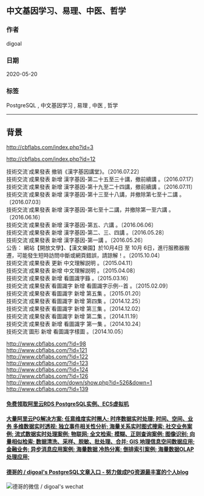 ## 中文基因学习、易理、中医、哲学  
  
### 作者  
digoal  
  
### 日期  
2020-05-20  
  
### 标签  
PostgreSQL , 中文基因学习 , 易理 , 中医 , 哲学  
  
----  
  
## 背景  
http://cbflabs.com/index.php?id=3  
  
http://cbflabs.com/index.php?id=12  
  
技術交流˙成果發表 撤销《漢字基因講堂》。〔2016.07.22〕  
技術交流˙成果發表 新增 漢字基因-第二十五至三十講，撤前續講 。〔2016.07.17〕  
技術交流˙成果發表 新增 漢字基因-第十九至二十四講，撤前續講 。〔2016.07.11〕  
技術交流˙成果發表 新增 漢字基因-第十三至十八講，并撤除第七至十二講 。〔2016.07.03〕  
技術交流˙成果發表 新增 漢字基因-第七至十二講，并撤除第一至六講 。〔2016.06.16〕  
技術交流˙成果發表 新增 漢字基因-第五、六講 。〔2016.06.06〕  
技術交流˙成果發表 新增 漢字基因-第二、三、四講 。〔2016.05.28〕  
技術交流˙成果發表 新增 漢字基因-第一講 。〔2016.05.26〕  
公告： 網站【開放文學】、【漢文樂園】於10月4日 至 10月 6日，進行服務器搬遷，可能發生短時訪問中斷或網頁錯誤，請諒解！。〔2015.10.04〕  
技術交流˙成果發表 更新 中文理解説明 。〔2015.04.11〕  
技術交流˙成果發表 新增 中文理解説明 。〔2015.04.08〕  
技術交流˙成果發表 新增 看圖識字籙 。〔2015.03.16〕  
技術交流˙成果發表˙看圖識字 新增 看圖識字示例--首 。〔2015.02.09〕  
技術交流˙成果發表˙看圖識字 新增 第五集 。〔2015.01.20〕  
技術交流˙成果發表˙看圖識字 新增 第四集 。〔2014.12.25〕  
技術交流˙成果發表˙看圖識字 新增 第三集 。〔2014.12.02〕  
技術交流˙成果發表˙看圖識字 新增 第二集 。〔2014.11.19〕  
技術交流˙成果發表 新增 看圖識字 第一集 。〔2014.10.24〕  
技術交流˙圖形 新增 看圖識字樣圖 。〔2014.10.05〕  
  
http://www.cbflabs.com/?id=98  
http://www.cbflabs.com/?id=121  
http://www.cbflabs.com/?id=122  
http://www.cbflabs.com/?id=123  
http://www.cbflabs.com/?id=124  
http://www.cbflabs.com/?id=126  
http://www.cbflabs.com/down/show.php?id=526&down=1  
http://www.cbflabs.com/?id=139  
    
  
  
  
  
  
  
  
  
  
  
  
  
  
  
  
  
  
#### [免费领取阿里云RDS PostgreSQL实例、ECS虚拟机](https://www.aliyun.com/database/postgresqlactivity "57258f76c37864c6e6d23383d05714ea")
  
  
#### [大量阿里云PG解决方案: 任意维度实时圈人; 时序数据实时处理; 时间、空间、业务 多维数据实时透视; 独立事件相关性分析; 海量关系实时图式搜索; 社交业务案例; 流式数据实时处理案例; 物联网; 全文检索; 模糊、正则查询案例; 图像识别; 向量相似检索; 数据清洗、采样、脱敏、批处理、合并; GIS 地理信息空间数据应用; 金融业务; 异步消息应用案例; 海量数据 冷热分离; 倒排索引案例; 海量数据OLAP处理应用;](https://yq.aliyun.com/topic/118 "40cff096e9ed7122c512b35d8561d9c8")
  
  
#### [德哥的 / digoal's PostgreSQL文章入口 - 努力做成PG资源最丰富的个人blog](https://github.com/digoal/blog/blob/master/README.md "22709685feb7cab07d30f30387f0a9ae")
  
  
![德哥的微信 / digoal's wechat](../pic/digoal_weixin.jpg "f7ad92eeba24523fd47a6e1a0e691b59")
  
